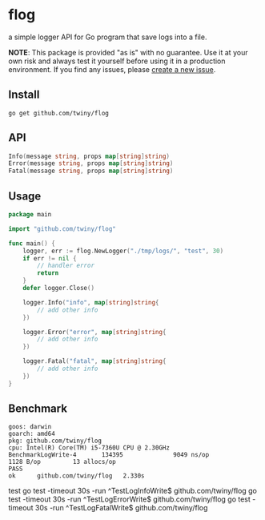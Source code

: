 # flog
a simple logger API for Go program that save logs into a file.

**NOTE**: This package is provided "as is" with no guarantee. Use it at your own risk and always test it yourself before using it in a production environment. If you find any issues, please [create a new issue](https://github.com/twiny/flog/issues/new).

## Install
`go get github.com/twiny/flog`

## API
```go
Info(message string, props map[string]string)
Error(message string, props map[string]string)
Fatal(message string, props map[string]string)
```

## Usage

```go
package main

import "github.com/twiny/flog"

func main() {
	logger, err := flog.NewLogger("./tmp/logs/", "test", 30)
	if err != nil {
		// handler error
		return
	}
	defer logger.Close()

	logger.Info("info", map[string]string{
		// add other info
	})

	logger.Error("error", map[string]string{
		// add other info
	})

	logger.Fatal("fatal", map[string]string{
		// add other info
	})
}
```

## Benchmark
```
goos: darwin
goarch: amd64
pkg: github.com/twiny/flog
cpu: Intel(R) Core(TM) i5-7360U CPU @ 2.30GHz
BenchmarkLogWrite-4       134395              9049 ns/op            1128 B/op         13 allocs/op
PASS
ok      github.com/twiny/flog   2.330s
```

test
go test -timeout 30s -run ^TestLogInfoWrite$ github.com/twiny/flog
go test -timeout 30s -run ^TestLogErrorWrite$ github.com/twiny/flog
go test -timeout 30s -run ^TestLogFatalWrite$ github.com/twiny/flog